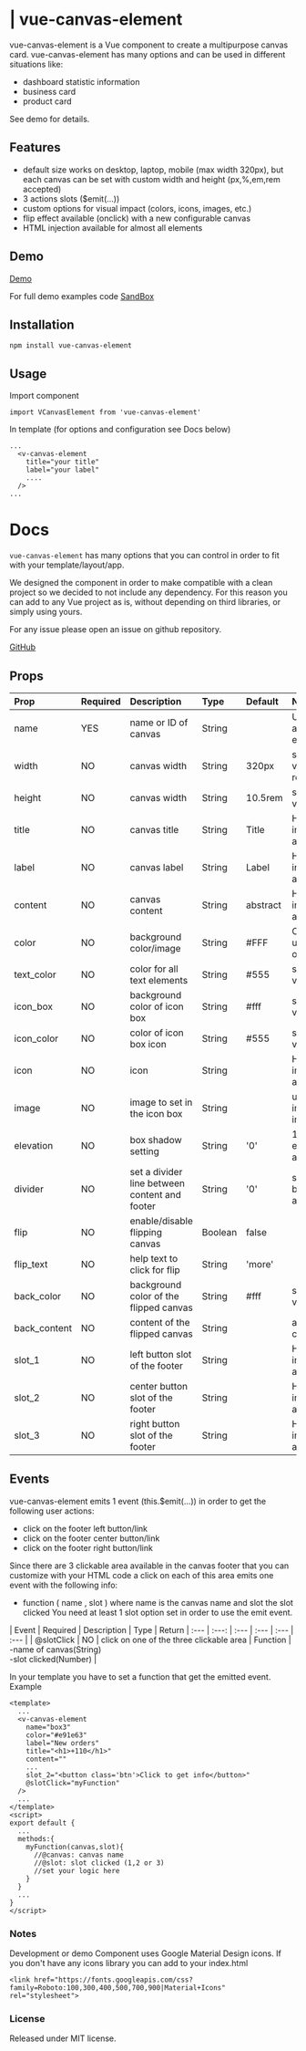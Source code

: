# | vue-canvas-element

vue-canvas-element is a Vue component to create a multipurpose canvas card. vue-canvas-element has many options and can be used in different situations like:
- dashboard statistic information
- business card
- product card

See demo for details.

## Features
- default size works on desktop, laptop, mobile (max width 320px), but each canvas can be set with custom width and height (px,%,em,rem accepted)
- 3 actions slots ($emit(...))
- custom options for visual impact (colors, icons, images, etc.)
- flip effect available (onclick) with a new configurable canvas
- HTML injection available for almost all elements

## Demo

[Demo](https://jzoq53ovxw.codesandbox.io/)

For full demo examples code
[SandBox](https://codesandbox.io/s/jzoq53ovxw)

## Installation

```
npm install vue-canvas-element
```

## Usage
Import component
```
import VCanvasElement from 'vue-canvas-element'
```

In template (for options and configuration see Docs below)
```
...
  <v-canvas-element
    title="your title"
    label="your label"
    ....
  />
...
```

# Docs
```vue-canvas-element``` has many options that you can control in order to fit with your template/layout/app.

We designed the component in order to make compatible with a clean project so we decided to not include any dependency. For this reason you can add to any Vue project as is, without depending on third libraries, or simply using yours.

For any issue please open an issue on github repository.

[GitHub](https://github.com/swina/vue-canvas-element)


## Props
| Prop | Required | Description | Type | Default | Notes
| :--- | :--- | :--- | :--- | :---  | :---
| name | YES | name or ID of canvas | String | | Used to assign $emit events
| width | NO | canvas width | String | 320px | standard CSS values (px,%, rem, ecc,)
| height | NO | canvas width | String | 10.5rem | standard CSS value
| title | NO | canvas title | String | Title | HTML injection available
| label | NO | canvas label | String | Label | HTML injection available
| content | NO | canvas content | String | abstract | HTML injection available
| color | NO | background color/image | String | #FFF | CSS or url(image_url) or image_uri
| text_color | NO | color for all text elements | String | #555 | standard CSS value |
| icon_box | NO | background color of icon box | String | #fff | standard CSS value |
| icon_color | NO | color of icon box icon | String | #555 | standard CSS value|
| icon | NO | icon | String | | HTML injection available |
| image | NO | image to set in the icon box | String | | url(your image) or image uri |
| elevation | NO | box shadow setting | String | '0' | 1 thru 3 elevations available
| divider | NO | set a divider line between content and footer | String | '0' | set the px border height as divider |
| flip | NO | enable/disable flipping canvas | Boolean | false | |
| flip_text | NO | help text to click for flip | String | 'more' | |
| back_color | NO | background color of the flipped canvas | String | #fff | standard CSS value
| back_content | NO | content of the flipped canvas | String | | any HTML code |
| slot_1 | NO | left button slot of the footer | String | | HTML injection available |
| slot_2 | NO | center button slot of the footer | String | | HTML injection available |
| slot_3 | NO | right button slot of the footer | String | | HTML injection available |


## Events
vue-canvas-element emits 1 event (this.$emit(...)) in order to get the following user actions:
- click on the footer left button/link
- click on the footer center button/link
- click on the footer right button/link

Since there are 3 clickable area available in the canvas footer that you can customize with your HTML code a click on each of this area emits one event with the following info:
- function ( name , slot )
where name is the canvas name and slot the slot clicked
You  need at least 1 slot option set in order to use the emit event.

| Event | Required | Description | Type |  Return
| :--- | :---: | :--- | :--- | :---  | :---  |
| @slotClick | NO | click on one of the three clickable area | Function | -name of canvas(String)<br>-slot clicked(Number) |

In your template you have to set a function that get the emitted event.
Example
```
<template>
  ...
  <v-canvas-element
    name="box3"
    color="#e91e63"
    label="New orders"
    title="<h1>+110</h1>"
    content=""
    ...
    slot_2="<button class='btn'>Click to get info</button>"
    @slotClick="myFunction"
  />
  ...
</template>
<script>
export default {
  ...
  methods:{
    myFunction(canvas,slot){
      //@canvas: canvas name
      //@slot: slot clicked (1,2 or 3)
      //set your logic here
    }
  }
  ...
}
</script>
```

### Notes
Development or demo Component uses Google Material Design icons. If you don't have any icons library you can add to your index.html

```
<link href="https://fonts.googleapis.com/css?family=Roboto:100,300,400,500,700,900|Material+Icons" rel="stylesheet">

```

### License
Released under MIT license.
